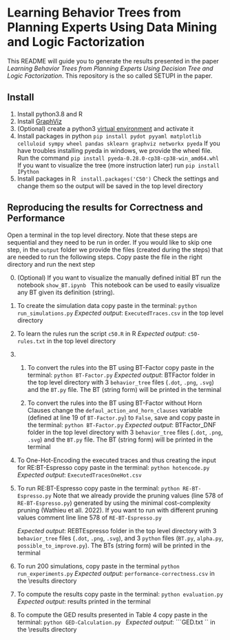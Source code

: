 # Learning Behavior Trees from Planning Experts Using Data Mining and Logic Factorization

This README will guide you to generate the results presented in the paper _Learning Behavior Trees from Planning Experts Using Decision Tree and Logic Factorization_. This repository is the so called SETUPI in the paper.
## Install
1. Install python3.8 and R
2. Install [GraphViz](https://graphviz.org/download/) 
3. (Optional) create a  python3 [virtual environment](https://docs.python.org/3/library/venv.html) and activate it
4. Install packages in python
      ```pip install pydot pyyaml matplotlib celluloid sympy wheel pandas sklearn graphviz networkx pyeda```
      If you have troubles installing pyeda in windows, we provide the wheel file. Run the command
      ```pip install pyeda-0.28.0-cp38-cp38-win_amd64.whl```
      If you want to visualize the tree (more instruction later) run 
      ```pip install IPython ```
5. Install packages in R
      ``` install.packages('C50')```
      Check the settings and change them so the output will be saved in the top level directory

## Reproducing the results for Correctness and Performance

Open a terminal in the top level directory. Note that these steps are sequential and they need to be run in order. If you would like to skip one step, in the ```output``` folder we provide the files (created during the steps) that are needed to run the following steps. Copy paste the file in the right directory and run the next step

0. (Optional) If you want to visualize the manually defined initial BT run the notebook ```show_BT.ipynb ```
This notebook can be used to easily visualize any BT given its definition (string).

1. To create the simulation data copy paste in the terminal:
      ```python run_simulations.py```
_Expected output_: ```ExecutedTraces.csv``` in the top level directory

2. To learn the rules run the script ```c50.R``` in R
_Expected output_: ```c50-rules.txt``` in the top level directory

3. 1. To convert the rules into the BT using BT-Factor copy paste in the terminal:
      ```python BT-Factor.py```
_Expected output_: BTFactor folder in the top level directory with 3 ```behavior_tree``` files (```.dot```, ```.png```, ```.svg```) and the ```BT.py``` file. The BT (string form) will be printed in the terminal

   2. To convert the rules into the BT using BT-Factor without Horn Clauses change the ```defaul_action_and_horn_clauses``` variable (defined at line 19 of ```BT-Factor.py```) to ```False```, save and copy paste in the terminal: 
      ```python BT-Factor.py```
   _Expected output_: BTFactor_DNF folder in the top level directory with 3 ```behavior_tree``` files (```.dot```, ```.png```, ```.svg```) and the ```BT.py``` file. The BT (string form) will be printed in the terminal

4. To One-Hot-Encoding the executed traces and thus creating the input for RE:BT-Espresso copy paste in the terminal:
      ```python hotencode.py ```
_Expected output_: ```ExecutedTracesOneHot.csv ```

5. To run RE:BT-Espresso copy paste in the terminal:
      ```python RE-BT-Espresso.py```
  Note that we already provide the pruning values (line 578 of ```RE-BT-Espresso.py```) generated by using the minimal cost-complexity pruning (Wathieu et all. 2022). If you want to run with different pruning values comment line line 578 of ```RE-BT-Espresso.py```

      _Expected output_: REBTEspresso folder in the top level directory with 3 ```behavior_tree``` files (```.dot```, ```.png```, ```.svg```), and 3 ```python``` files (```BT.py```, ```alpha.py```, ```possible_to_improve.py```). The BTs (string form) will be printed in the terminal

6. To run 200 simulations, copy paste in the terminal
      ```python run_experiments.py```
_Expected output:_ ```performance-correctness.csv``` in the \results directory

7. To compute the results copy paste in the terminal:
      ```python evaluation.py ```
_Expected output_: results printed in the terminal

8. To compute the GED results presented in Table 4 copy paste in the terminal:
      ```python GED-Calculation.py ```
_Expected output_: ```GED.txt `` in the \results directory
